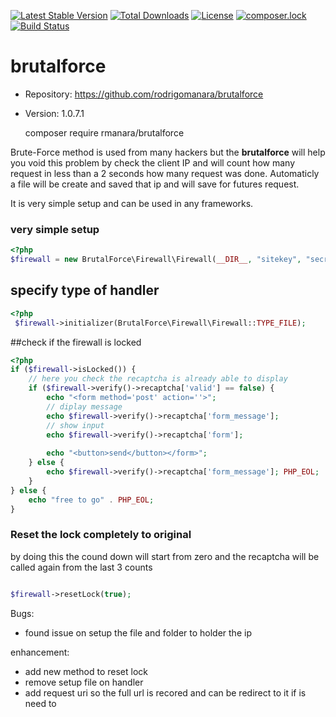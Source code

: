 [![Latest Stable Version](https://poser.pugx.org/rmanara/brutalforce/v/stable)](https://packagist.org/packages/rmanara/brutalforce)
[![Total Downloads](https://poser.pugx.org/rmanara/brutalforce/downloads)](https://packagist.org/packages/rmanara/brutalforce)
[![License](https://poser.pugx.org/rmanara/brutalforce/license)](https://packagist.org/packages/rmanara/brutalforce)
[![composer.lock](https://poser.pugx.org/rmanara/brutalforce/composerlock)](https://packagist.org/packages/rmanara/brutalforce)
[![Build Status](https://travis-ci.org/rodrigomanara/brutalforce.svg?branch=master)](https://travis-ci.org/rodrigomanara/brutalforce)

# brutalforce

* Repository: https://github.com/rodrigomanara/brutalforce
* Version: 1.0.7.1

    composer require rmanara/brutalforce

Brute-Force method is used from many hackers but the <b>brutalforce</b> will help you void this problem by check  the client IP and will count how many request in less than a 2 seconds how many request was done.
Automaticly a file will be create and saved that ip and will save for futures request.

It is very simple setup and can be used in any frameworks.

### very simple setup
```php
<?php
$firewall = new BrutalForce\Firewall\Firewall(__DIR__, "sitekey", "secret");
```
## specify type of handler
```php
<?php
 $firewall->initializer(BrutalForce\Firewall\Firewall::TYPE_FILE);
```
##check if the firewall is locked
```php
<?php
if ($firewall->isLocked()) {
    // here you check the recaptcha is already able to display
    if ($firewall->verify()->recaptcha['valid'] == false) {
        echo "<form method='post' action=''>";
        // diplay message 
        echo $firewall->verify()->recaptcha['form_message'];
        // show input
        echo $firewall->verify()->recaptcha['form'];
        
        echo "<button>send</button></form>";
    } else {
        echo $firewall->verify()->recaptcha['form_message']; PHP_EOL;
    }
} else {
    echo "free to go" . PHP_EOL;
}
```
### Reset the lock completely to original
by doing this the cound down will start from zero and the recaptcha will be called again from the last 3 counts

```php 

$firewall->resetLock(true);

```

Bugs:

* found issue on setup the file and folder to holder the ip

enhancement:

* add new method to reset lock
* remove setup file on handler
* add request uri so the full url is recored and can be redirect to it if is need to


